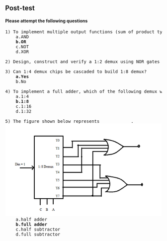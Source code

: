 ## <b> Post-test</b>
#### Please attempt the following questions

<pre>
1) To implement multiple output functions (sum of product type-SOP) using demultiplexer, additional __________type of gates are required.
    a.AND
    <b>b.OR</b>
    c.NOT
    d.XOR

2) Design, construct and verify a 1:2 demux using NOR gates only. Get the simulation results evaluated by your faculty.

3) Can 1:4 demux chips be cascaded to build 1:8 demux?
    <b>a.Yes</b>
    b.No

4) To implement a full adder, which of the following demux would be preferable?
    a.1:4 
    <b>b.1:8</b>
    c.1:16
    d.1:32

5) The figure shown below represents____________.
<img src="images/PostQ5.PNG">
    a.half adder
   <b> b.full adder</b>
    c.half subtractor
    d.full subtractor


</pre>